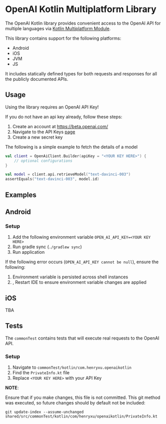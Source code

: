 # OpenAI Kotlin Multiplatform Library

The OpenAI Kotlin library provides convenient access to the OpenAI API for multiple languages 
via [Kotlin Multiplatform Module](https://kotlinlang.org/docs/multiplatform.html). 

This library contains support for the following platforms:

- Android
- iOS
- JVM
- JS

It includes statically defined types for both requests and responses for all the publicly documented APIs.

## Usage

Using the library requires an OpenAI API Key!

If you do not have an api key already, follow these steps:
1. Create an account at https://beta.openai.com/
2. Navigate to the API Keys [page](https://beta.openai.com/account/api-keys)
3. Create a new secret key

The following is a simple example to fetch the details of a model

```kotlin
val client = OpenAiClient.Builder(apiKey = "<YOUR KEY HERE>") {
    // optional configurations
}

val model = client.api.retrieveModel("text-davinci-003")
assertEquals("text-davinci-003", model.id)
```

## Examples

## Android

### Setup
1. Add the following environment variable `OPEN_AI_API_KEY=<YOUR KEY HERE>`
2. Run gradle sync (`./gradlew sync`)
3. Run application

If the following error occurs (`OPEN_AI_API_KEY cannot be null`), ensure the following:
1. Environment variable is persisted across shell instances
2. , Restart IDE to ensure environment variable changes are applied

## iOS

TBA

## Tests

The `commonTest` contains tests that will execute real requests to the OpenAI API.

### Setup

1. Navigate to `commonTest/kotlin/com.henryxu.openaikotlin`
2. Find the `PrivateInfo.kt` file
3. Replace `<YOUR KEY HERE>` with your API Key 

**NOTE**:

Ensure that if you make changes, this file is not committed.
This git method was executed, so future changes should by default not be included:

```shell
git update-index --assume-unchanged shared/src/commonTest/kotlin/com/henryxu/openaikotlin/PrivateInfo.kt
```
